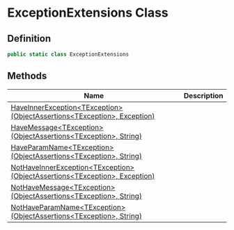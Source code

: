 # ExceptionExtensions Class
## Definition

```c#
public static class ExceptionExtensions
```

## Methods

| Name | Description |
| ---- | ----------- |
| [HaveInnerException&lt;TException&gt;(ObjectAssertions&lt;TException&gt;, Exception)](MrKWatkins.Assertions.ExceptionExtensions.HaveInnerException.md) |  |
| [HaveMessage&lt;TException&gt;(ObjectAssertions&lt;TException&gt;, String)](MrKWatkins.Assertions.ExceptionExtensions.HaveMessage.md) |  |
| [HaveParamName&lt;TException&gt;(ObjectAssertions&lt;TException&gt;, String)](MrKWatkins.Assertions.ExceptionExtensions.HaveParamName.md) |  |
| [NotHaveInnerException&lt;TException&gt;(ObjectAssertions&lt;TException&gt;, Exception)](MrKWatkins.Assertions.ExceptionExtensions.NotHaveInnerException.md) |  |
| [NotHaveMessage&lt;TException&gt;(ObjectAssertions&lt;TException&gt;, String)](MrKWatkins.Assertions.ExceptionExtensions.NotHaveMessage.md) |  |
| [NotHaveParamName&lt;TException&gt;(ObjectAssertions&lt;TException&gt;, String)](MrKWatkins.Assertions.ExceptionExtensions.NotHaveParamName.md) |  |

